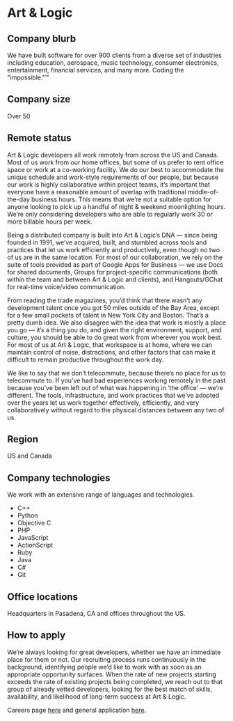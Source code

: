 # Art & Logic

## Company blurb

We have built software for over 900 clients from a diverse set of industries including education, aerospace, music technology, consumer electronics, entertainment, financial services, and many more. Coding the "impossible."™

## Company size

Over 50 

## Remote status

Art & Logic developers all work remotely from across the US and Canada. Most of us work from our home offices, but some of us prefer to rent office space or work at a co-working facility. We do our best to accommodate the unique schedule and work-style requirements of our people, but because our work is highly collaborative within project teams, it’s important that everyone have a reasonable amount of overlap with traditional middle-of-the-day business hours. This means that we’re not a suitable option for anyone looking to pick up a handful of night & weekend moonlighting hours. We’re only considering developers who are able to regularly work 30 or more billable hours per week.

Being a distributed company is built into Art & Logic’s DNA — since being founded in 1991, we’ve acquired, built, and stumbled across tools and practices that let us work efficiently and productively, even though no two of us are in the same location.
For most of our collaboration, we rely on the suite of tools provided as part of Google Apps for Business — we use Docs for shared documents, Groups for project-specific communications (both within the team and between Art & Logic and clients), and Hangouts/GChat for real-time voice/video communication.

From reading the trade magazines, you’d think that there wasn’t any development talent once you got 50 miles outside of the Bay Area, except for a few small pockets of talent in New York City and Boston. That’s a pretty dumb idea. We also disagree with the idea that work is mostly a place you go — it’s a thing you do, and given the right environment, support, and culture, you should be able to do great work from wherever you work best. For most of us at Art & Logic, that workspace is at home, where we can maintain control of noise, distractions, and other factors that can make it difficult to remain productive throughout the work day.

We like to say that we don’t telecommute, because there’s no place for us to telecommute to. If you’ve had bad experiences working remotely in the past because you’ve been left out of what was happening in ‘the office’ — we’re different. The tools, infrastructure, and work practices that we’ve adopted over the years let us work together effectively, efficiently, and very collaboratively without regard to the physical distances between any two of us.

## Region

US and Canada

## Company technologies

We work with an extensive range of languages and technologies. 

* C++
* Python
* Objective C
* PHP
* JavaScript
* ActionScript
* Ruby
* Java
* C#
* Git

## Office locations

Headquarters in Pasadena, CA and offices throughout the US. 

## How to apply

We’re always looking for great developers, whether we have an immediate place for them or not. Our recruiting process runs continuously in the background, identifying people we’d like to work with as soon as an appropriate opportunity surfaces. When the rate of new projects starting exceeds the rate of existing projects being completed, we reach out to that group of already vetted developers, looking for the best match of skills, availability, and likelihood of long-term success at Art & Logic.

Careers page [here](https://artandlogic.com/careers/) and general application [here](https://artandlogic.com/apply/). 
